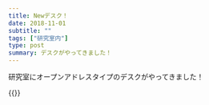 ```yaml
---
title: Newデスク！
date: 2018-11-01
subtitle: ""
tags: ["研究室内"]
type: post
summary: デスクがやってきました！
---
```


研究室にオープンアドレスタイプのデスクがやってきました！
<!--more-->

{{<gallery >}}
